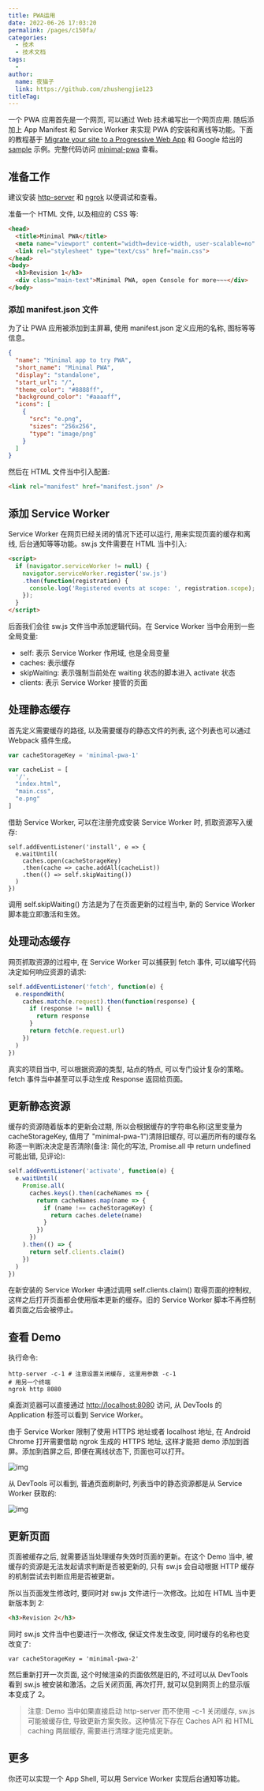 ```yaml
---
title: PWA运用
date: 2022-06-26 17:03:20
permalink: /pages/c150fa/
categories:
  - 技术
  - 技术文档
tags:
  - 
author: 
  name: 夜猫子
  link: https://github.com/zhushengjie123
titleTag: 
---
```

一个 PWA 应用首先是一个网页, 可以通过 Web 技术编写出一个网页应用. 随后添加上 App Manifest 和 Service Worker 来实现 PWA 的安装和离线等功能。下面的教程基于 [Migrate your site to a Progressive Web App](https://link.zhihu.com/?target=https%3A//codelabs.developers.google.com/codelabs/migrate-to-progressive-web-apps/index.html%3F%230) 和 Google 给出的 [sample](https://link.zhihu.com/?target=https%3A//github.com/GoogleChrome/samples/tree/gh-pages/service-worker/basic) 示例。完整代码访问 [minimal-pwa](https://link.zhihu.com/?target=https%3A//github.com/yong-chen04/minimal-pwa) 查看。



## 准备工作

建议安装 [http-server](https://link.zhihu.com/?target=https%3A//www.npmjs.com/package/http-server) 和 [ngrok](https://link.zhihu.com/?target=https%3A//ngrok.com/) 以便调试和查看。



准备一个 HTML 文件, 以及相应的 CSS 等:

```html
<head>
  <title>Minimal PWA</title>
  <meta name="viewport" content="width=device-width, user-scalable=no" />
  <link rel="stylesheet" type="text/css" href="main.css">
</head>
<body>
  <h3>Revision 1</h3>
  <div class="main-text">Minimal PWA, open Console for more~~~</div>
</body>
```

### 添加 manifest.json 文件

为了让 PWA 应用被添加到主屏幕, 使用 manifest.json 定义应用的名称, 图标等等信息。



```json
{
  "name": "Minimal app to try PWA",
  "short_name": "Minimal PWA",
  "display": "standalone",
  "start_url": "/",
  "theme_color": "#8888ff",
  "background_color": "#aaaaff",
  "icons": [
    {
      "src": "e.png",
      "sizes": "256x256",
      "type": "image/png"
    }
  ]
}
```

然后在 HTML 文件当中引入配置:

```html
<link rel="manifest" href="manifest.json" />
```

## 添加 Service Worker

Service Worker 在网页已经关闭的情况下还可以运行, 用来实现页面的缓存和离线, 后台通知等等功能。sw.js 文件需要在 HTML 当中引入:



```html
<script>
  if (navigator.serviceWorker != null) {
    navigator.serviceWorker.register('sw.js')
    .then(function(registration) {
      console.log('Registered events at scope: ', registration.scope);
    });
  }
</script>
```

后面我们会往 sw.js 文件当中添加逻辑代码。在 Service Worker 当中会用到一些全局变量:



- self: 表示 Service Worker 作用域, 也是全局变量
- caches: 表示缓存
- skipWaiting: 表示强制当前处在 waiting 状态的脚本进入 activate 状态
- clients: 表示 Service Worker 接管的页面

## 处理静态缓存

首先定义需要缓存的路径, 以及需要缓存的静态文件的列表, 这个列表也可以通过 Webpack 插件生成。

```js
var cacheStorageKey = 'minimal-pwa-1'

var cacheList = [
  '/',
  "index.html",
  "main.css",
  "e.png"
]
```

借助 Service Worker, 可以在注册完成安装 Service Worker 时, 抓取资源写入缓存:

```text
self.addEventListener('install', e => {
  e.waitUntil(
    caches.open(cacheStorageKey)
    .then(cache => cache.addAll(cacheList))
    .then(() => self.skipWaiting())
  )
})
```

调用 self.skipWaiting() 方法是为了在页面更新的过程当中, 新的 Service Worker 脚本能立即激活和生效。

## 处理动态缓存

网页抓取资源的过程中, 在 Service Worker 可以捕获到 fetch 事件, 可以编写代码决定如何响应资源的请求:

```js
self.addEventListener('fetch', function(e) {
  e.respondWith(
    caches.match(e.request).then(function(response) {
      if (response != null) {
        return response
      }
      return fetch(e.request.url)
    })
  )
})
```

真实的项目当中, 可以根据资源的类型, 站点的特点, 可以专门设计复杂的策略。fetch 事件当中甚至可以手动生成 Response 返回给页面。





## 更新静态资源

缓存的资源随着版本的更新会过期, 所以会根据缓存的字符串名称(这里变量为 cacheStorageKey, 值用了 "minimal-pwa-1")清除旧缓存, 可以遍历所有的缓存名称逐一判断决决定是否清除(备注: 简化的写法, Promise.all 中 return undefined 可能出错, 见评论):

```js
self.addEventListener('activate', function(e) {
  e.waitUntil(
    Promise.all(
      caches.keys().then(cacheNames => {
        return cacheNames.map(name => {
          if (name !== cacheStorageKey) {
            return caches.delete(name)
          }
        })
      })
    ).then(() => {
      return self.clients.claim()
    })
  )
})
```



在新安装的 Service Worker 中通过调用 self.clients.claim() 取得页面的控制权, 这样之后打开页面都会使用版本更新的缓存。旧的 Service Worker 脚本不再控制着页面之后会被停止。



## 查看 Demo

执行命令:

```text
http-server -c-1 # 注意设置关闭缓存, 这里用参数 -c-1
# 用另一个终端
ngrok http 8080
```

桌面浏览器可以直接通过 [http://localhost:8080](https://link.zhihu.com/?target=http%3A//localhost%3A8080) 访问, 从 DevTools 的 Application 标签可以看到 Service Worker。



由于 Service Worker 限制了使用 HTTPS 地址或者 localhost 地址, 在 Android Chrome 打开需要借助 ngrok 生成的 HTTPS 地址, 这样才能把 demo 添加到首屏。添加到首屏之后, 即便在离线状态下, 页面也可以打开。

![img](https://gitee.com/zhushengjie123/pic-imgs/blob/master/imgs/202206200006173.png)

从 DevTools 可以看到, 普通页面刷新时, 列表当中的静态资源都是从 Service Worker 获取的:

![img](https://gitee.com/zhushengjie123/pic-imgs/raw/master/imgs/202206200014622.png)

## 更新页面

页面被缓存之后, 就需要适当处理缓存失效时页面的更新。在这个 Demo 当中, 被缓存的资源是无法发起请求判断是否被更新的, 只有 sw.js 会自动根据 HTTP 缓存的机制尝试去判断应用是否被更新。

所以当页面发生修改时, 要同时对 sw.js 文件进行一次修改。比如在 HTML 当中更新版本到 2:





```html
<h3>Revision 2</h3>
```

同时 sw.js 文件当中也要进行一次修改, 保证文件发生改变, 同时缓存的名称也变改变了:

```abap
var cacheStorageKey = 'minimal-pwa-2'
```

然后重新打开一次页面, 这个时候渲染的页面依然是旧的, 不过可以从 DevTools 看到 sw.js 被安装和激活。之后关闭页面, 再次打开, 就可以见到网页上的显示版本变成了 2。





> 注意: Demo 当中如果直接启动 http-server 而不使用 -c-1 关闭缓存, sw.js 可能被缓存住, 导致更新方案失败。这种情况下存在 Caches API 和 HTML caching 两层缓存, 需要进行清理才能完成更新。

## 更多

你还可以实现一个 App Shell, 可以用 Service Worker 实现后台通知等功能。